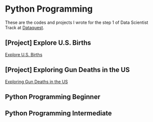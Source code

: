 # Python Programming

These are the codes and projects I wrote for the step 1 of Data Scientist Track at [Dataquest](https://www.dataquest.io).

## [Project] Explore U.S. Births
[Explore U.S. Births]()

## [Project] Exploring Gun Deaths in the US
[Exploring Gun Deaths in the US]()

## Python Programming Beginner
[]()
[]()
[]()
[]()
[]()
[]()
[]()
[]()
[]()
[]()

## Python Programming Intermediate